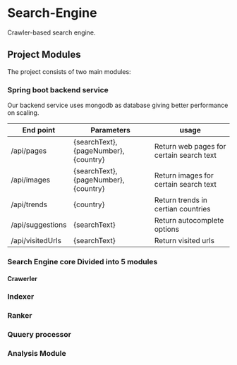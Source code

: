 # Search-Engine
Crawler-based search engine.

## Project Modules
The project consists of two main modules:

### Spring boot backend service
Our backend service uses mongodb as database giving better performance on scaling.

| End point     | Parameters    |  usage        |
| ------------- | ------------- | ------------- | 
| /api/pages    | {searchText}, {pageNumber}, {country}  | Return web pages for certain search text| 
| /api/images   | {searchText}, {pageNumber}, {country}  | Return images for certain search text|
| /api/trends   | {country} | Return trends in certian countries |
| /api/suggestions| {searchText} | Return autocomplete options |
| /api/visitedUrls | {searchText} | Return visited urls|

### Search Engine core Divided into 5 modules

#### Crawerler


### Indexer


### Ranker


### Quuery processor


### Analysis Module
